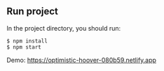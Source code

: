 ## Run project

In the project directory, you should run:

```shell script
$ npm install
$ npm start
```

Demo: https://optimistic-hoover-080b59.netlify.app

